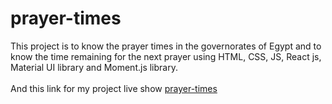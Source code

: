 # prayer-times

This project is to know the prayer times in the governorates of Egypt and to know the time remaining for the next prayer using HTML, CSS, JS, React js, Material UI library and   Moment.js library.<br><br>
 And this link for my project live show [prayer-times](http://prayer-times.surge.sh/)<br><br>



 
